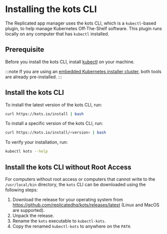 # Installing the kots CLI

The Replicated app manager uses the kots CLI, which is a `kubectl`-based plugin, to help manage Kubernetes Off-The-Shelf software. This plugin runs locally on any computer that has `kubectl` installed.


## Prerequisite

Before you install the kots CLI, install [kubectl](https://kubernetes.io/docs/tasks/tools/) on your machine.

:::note
If you are using an [embedded Kubernetes installer cluster](..enterprise/installing-embedded-cluster), both tools are already pre-installed.
:::

## Install the kots CLI

To install the latest version of the kots CLI, run:

```bash
curl https://kots.io/install | bash
```

To install a specific version of the kots CLI, run:

```bash
curl https://kots.io/install/<version> | bash
```

To verify your installation, run:

```bash
kubectl kots --help
```

## Install the kots CLI without Root Access

For computers without root access or computers that cannot write to the `/usr/local/bin` directory, the `kots` CLI can be downloaded using the following steps:

1. Download the release for your operating system from https://github.com/replicatedhq/kots/releases/latest (Linux and MacOS are supported).
1. Unpack the release.
1. Rename the `kots` executable to `kubectl-kots`.
1. Copy the renamed `kubectl-kots` to anywhere on the `PATH`.
